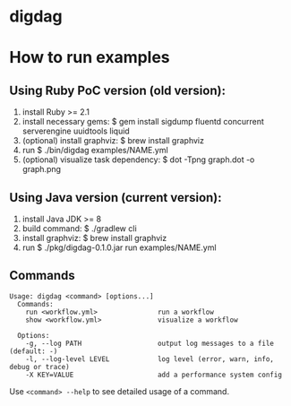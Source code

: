 # digdag

# How to run examples

## Using Ruby PoC version (old version):

1. install Ruby >= 2.1
2. install necessary gems: $ gem install sigdump fluentd concurrent serverengine uuidtools liquid
3. (optional) install graphviz: $ brew install graphviz
4. run $ ./bin/digdag examples/NAME.yml
5. (optional) visualize task dependency: $ dot -Tpng graph.dot -o graph.png

## Using Java version (current version):

1. install Java JDK >= 8
2. build command: $ ./gradlew cli
3. install graphviz: $ brew install graphviz
4. run $ ./pkg/digdag-0.1.0.jar run examples/NAME.yml

## Commands

```
Usage: digdag <command> [options...]
  Commands:
    run <workflow.yml>               run a workflow
    show <workflow.yml>              visualize a workflow

  Options:
    -g, --log PATH                   output log messages to a file (default: -)
    -l, --log-level LEVEL            log level (error, warn, info, debug or trace)
    -X KEY=VALUE                     add a performance system config
```

Use `<command> --help` to see detailed usage of a command.


